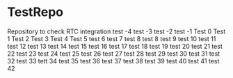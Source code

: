 TestRepo
========

Repository to check RTC integration
test -4
test -3
test -2
test -1
Test 0
Test 1
Test 2
Test 3
Test 4
Test 5
test 6
test 7
test 8
test 8
test 9
test 10
test 11
test 12
test 13
test 14
test 15
test 16
test 17
test 18
test 19
test 20
test 21
test 22
test 23
test 24
test 25
test 26
test 27
test 28
test 29
test 30
test 31
test 32
test 33
tett 34
test 35
test 36
test 37
test 38
test 39
test 40
test 41
test 42
